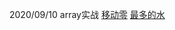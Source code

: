 2020/09/10 
array实战
[移动零](https://leetcode-cn.com/problems/move-zeroes/)
[最多的水](https://leetcode-cn.com/problems/container-with-most-water/)
